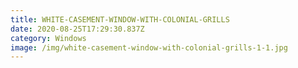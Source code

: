 ```yaml
---
title: WHITE-CASEMENT-WINDOW-WITH-COLONIAL-GRILLS
date: 2020-08-25T17:29:30.837Z
category: Windows
image: /img/white-casement-window-with-colonial-grills-1-1.jpg
---
```

